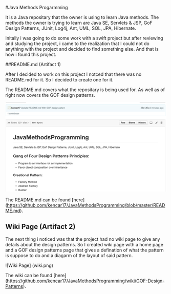 #Java Methods Progarmming

It is a Java repositary that the owner is using to learn Java methods. The methods the owner is 
trying to learn are Java SE, Servlets & JSP, GoF Design Patterns, JUnit, Log4j, Ant, UML, SQL, 
JPA, Hibernate.

Initally i was going to do some work with a swift project but after reviewing and studying the project,
i came to the realization that I could not do anything with the project and decided to find something
else. And that is how i found this project.

##README.md (Artifact 1)

After I decided to work on this project I notced that there was no README.md for it. So I decided to 
create one for it.

The README.md covers what the repositary is being used for. As well as of right now covers the GOF 
design patterns.

![README Screen Shot](readme.png)


The README.md can be found [here] (https://github.com/kencar17/JavaMethodsProgramming/blob/master/README.md).


## Wiki Page (Artifact 2)

The next thing i noticed was that the project had no wiki page to give any details about the design 
patterns. So I created wiki page with a home page and a GOF design patterns page that gives a 
defination of what the pattern is suppose to do and a diagarm of the layout of said pattern.

![Wiki Page] (wiki.png)

The wiki can be found [here] (https://github.com/kencar17/JavaMethodsProgramming/wiki/GOF-Design-Patterns).


